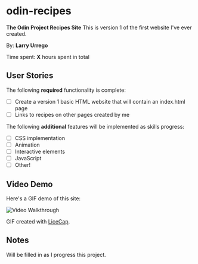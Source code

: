 # odin-recipes
**The Odin Project Recipes Site** This is version 1 of the first website I've ever created.

By: **Larry Urrego**

Time spent: **X** hours spent in total

## User Stories

The following **required** functionality is complete:

* [ ] Create a version 1 basic HTML website that will contain an index.html page
* [ ] Links to recipes on other pages created by me

The following **additional** features will be implemented as skills progress:

* [ ] CSS implementation 
* [ ] Animation 
* [ ] Interactive elements 
* [ ] JavaScript 
* [ ] Other!

## Video Demo

Here's a GIF demo of this site:

<img src='http://i.imgur.com/link/to/your/gif/file.gif' title='Video Walkthrough' width='' alt='Video Walkthrough' />

GIF created with [LiceCap](http://www.cockos.com/licecap/).

## Notes

Will be filled in as I progress this project. 
